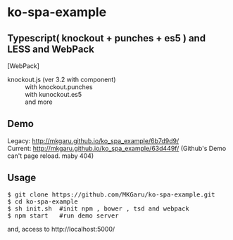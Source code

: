 ko-spa-example
==============

Typescript( knockout + punches + es5 ) and LESS and WebPack
------------


[WebPack]  
<dl>
	<dt>knockout.js (ver 3.2 with component)  </dt>
	<dd>with  knockout.punches</dd>
	<dd>with  kunockout.es5</dd>
	<dd>and   more</dd>
</dl>

Demo
------
Legacy: http://mkgaru.github.io/ko_spa_example/6b7d9d9/  
Current: http://mkgaru.github.io/ko_spa_example/63d449f/  (Github's Demo can't page reload. maby 404)

Usage
------
<pre>
$ git clone https://github.com/MKGaru/ko-spa-example.git
$ cd ko-spa-example
$ sh init.sh  #init npm , bower , tsd and webpack
$ npm start   #run demo server
</pre>
and, access to http://localhost:5000/

